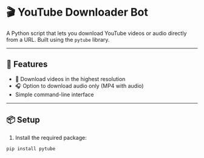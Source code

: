 # 🎬 YouTube Downloader Bot

A Python script that lets you download YouTube videos or audio directly from a URL. Built using the `pytube` library.

---

## 🚀 Features

- 🎥 Download videos in the highest resolution
- 🎧 Option to download audio only (MP4 with audio)
- Simple command-line interface

---

## 📦 Setup

1. Install the required package:

```bash
pip install pytube
